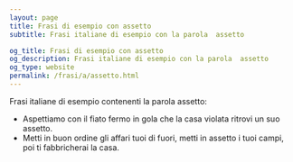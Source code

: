 ```yaml
---
layout: page
title: Frasi di esempio con assetto 
subtitle: Frasi italiane di esempio con la parola  assetto

og_title: Frasi di esempio con assetto 
og_description: Frasi italiane di esempio con la parola  assetto
og_type: website
permalink: /frasi/a/assetto.html
---
```


Frasi italiane di esempio contenenti la parola assetto:


- Aspettiamo con il fiato fermo in gola che la casa violata ritrovi un suo assetto.
- Metti in buon ordine gli affari tuoi di fuori, metti in assetto i tuoi campi, poi ti fabbricherai la casa.
